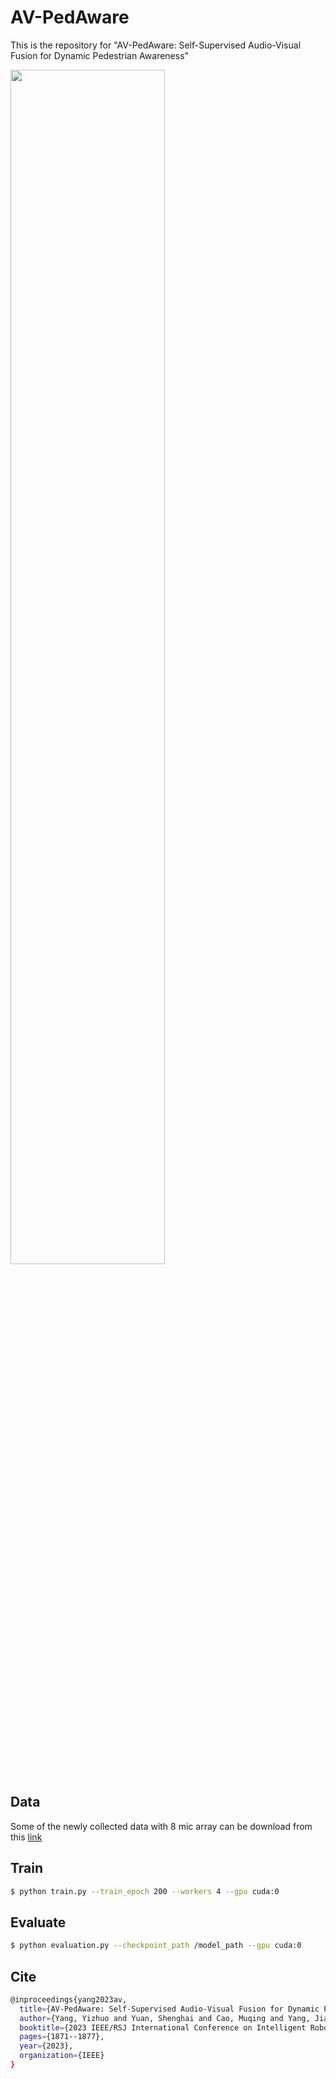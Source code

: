 # AV-PedAware

This is the repository for "AV-PedAware: Self-Supervised Audio-Visual Fusion for Dynamic Pedestrian Awareness"

<img src="https://github.com/yizhuoyang/AV-PedAware/blob/main/figs/detection_result.gif" width="70%">

## Data
Some of the newly collected data with 8 mic array can be download from this [link](https://pan.baidu.com/s/1VzQnecSW_UPeBkFju6Zf9A?pwd=2024)

## Train
```bash
$ python train.py --train_epoch 200 --workers 4 --gpu cuda:0
```
## Evaluate
```bash
$ python evaluation.py --checkpoint_path /model_path --gpu cuda:0 
```
## Cite
```bash
@inproceedings{yang2023av,
  title={AV-PedAware: Self-Supervised Audio-Visual Fusion for Dynamic Pedestrian Awareness},
  author={Yang, Yizhuo and Yuan, Shenghai and Cao, Muqing and Yang, Jianfei and Xie, Lihua},
  booktitle={2023 IEEE/RSJ International Conference on Intelligent Robots and Systems (IROS)},
  pages={1871--1877},
  year={2023},
  organization={IEEE}
}
```
